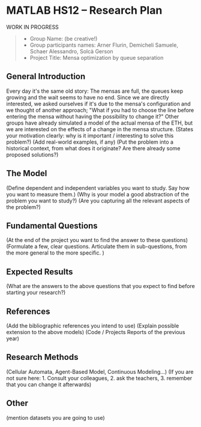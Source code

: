 # MATLAB HS12 – Research Plan 

WORK IN PROGRESS

> * Group Name: (be creative!)
> * Group participants names: Arner Flurin, Demicheli Samuele, Schaer Alessandro, Solcà Gerson
> * Project Title: Mensa optimization by queue separation

## General Introduction

Every day it's the same old story:
The mensas are full, the queues keep growing and the wait seems to have no end.
Since we are directly interested, we asked ourselves if it's due to the mensa's configuration
and we thought of another approach;
"What if you had to choose the line before entering the mensa without having the possibility to change it?"
Other groups have already simulated a model of the actual mensa of the ETH, but we are interested on the effects of
a change in the mensa structure. 
(States your motivation clearly: why is it important / interesting to solve this problem?)
(Add real-world examples, if any)
(Put the problem into a historical context, from what does it originate? Are there already some proposed solutions?)

## The Model

(Define dependent and independent variables you want to study. Say how you want to measure them.) 
(Why is your model a good abstraction of the problem you want to study?) 
(Are you capturing all the relevant aspects of the problem?)


## Fundamental Questions

(At the end of the project you want to find the answer to these questions)
(Formulate a few, clear questions. Articulate them in sub-questions, from the more general to the more specific. )


## Expected Results

(What are the answers to the above questions that you expect to find before starting your research?)


## References 

(Add the bibliographic references you intend to use)
(Explain possible extension to the above models)
(Code / Projects Reports of the previous year)


## Research Methods

(Cellular Automata, Agent-Based Model, Continuous Modeling...) (If you are not sure here: 1. Consult your colleagues, 2. ask the teachers, 3. remember that you can change it afterwards)


## Other

(mention datasets you are going to use)

